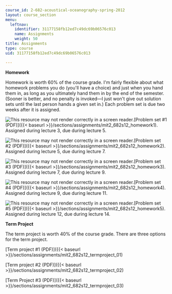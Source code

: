 ```yaml
---
course_id: 2-682-acoustical-oceanography-spring-2012
layout: course_section
menu:
  leftnav:
    identifier: 31177158fb12ed7c49dc69b06576c013
    name: Assignments
    weight: 50
title: Assignments
type: course
uid: 31177158fb12ed7c49dc69b06576c013

---
```


**Homework**

Homework is worth 60% of the course grade. I'm fairly flexible about what homework problems you do (you'll have a choice) and just when you hand them in, as long as you ultimately hand them in by the end of the semester. (Sooner is better, and no penalty is invoked—I just won't give out solution sets until the last person hands a given set in.) Each problem set is due two weeks after it is assigned.

![This resource may not render correctly in a screen reader.](/images/inacessible.gif)[Problem set #1 (PDF)]({{< baseurl >}}/sections/assignments/mit2_682s12_homework1). Assigned during lecture 3, due during lecture 5.

![This resource may not render correctly in a screen reader.](/images/inacessible.gif)[Problem set #2 (PDF)]({{< baseurl >}}/sections/assignments/mit2_682s12_homework2). Assigned during lecture 5, due during lecture 7.

![This resource may not render correctly in a screen reader.](/images/inacessible.gif)[Problem set #3 (PDF)]({{< baseurl >}}/sections/assignments/mit2_682s12_homework3). Assigned during lecture 7, due during lecture 9.

![This resource may not render correctly in a screen reader.](/images/inacessible.gif)[Problem set #4 (PDF)]({{< baseurl >}}/sections/assignments/mit2_682s12_homework4). Assigned during lecture 9, due during lecture 11.

![This resource may not render correctly in a screen reader.](/images/inacessible.gif)[Problem set #5 (PDF)]({{< baseurl >}}/sections/assignments/mit2_682s12_homework5). Assigned during lecture 12, due during lecture 14.

**Term Project**

The term project is worth 40% of the course grade. There are three options for the term project.

[Term project #1 (PDF)]({{< baseurl >}}/sections/assignments/mit2_682s12_termproject_01)

[Term project #2 (PDF)]({{< baseurl >}}/sections/assignments/mit2_682s12_termproject_02)

[Term Project #3 (PDF)]({{< baseurl >}}/sections/assignments/mit2_682s12_termproject_03)